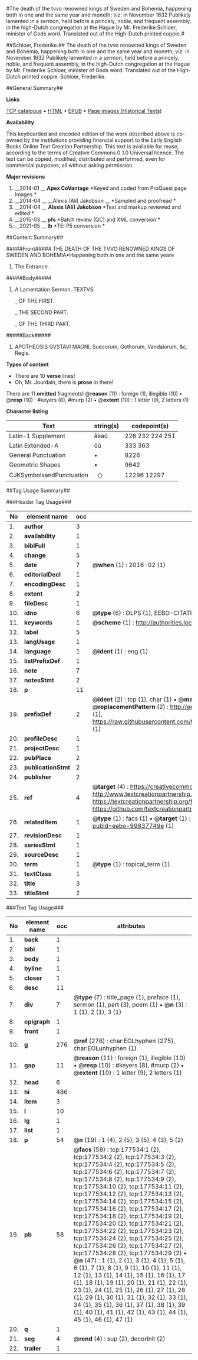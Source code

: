 #The death of the tvvo renowned kings of Sweden and Bohemia, happening both in one and the same year and moneth; viz: in November 1632 Publikely lamented in a sermon, held before a princely, noble, and frequent assembly, in the high-Dutch congregation at the Hague by Mr. Frederike Schloer, minister of Gods word. Translated out of the High-Dutch printed coppie.#

##Schloer, Frederike.##
The death of the tvvo renowned kings of Sweden and Bohemia, happening both in one and the same year and moneth; viz: in November 1632 Publikely lamented in a sermon, held before a princely, noble, and frequent assembly, in the high-Dutch congregation at the Hague by Mr. Frederike Schloer, minister of Gods word. Translated out of the High-Dutch printed coppie.
Schloer, Frederike.

##General Summary##

**Links**

[TCP catalogue](http://www.ota.ox.ac.uk/tcp/)  • 
[HTML](http://tei.it.ox.ac.uk/tcp/Texts-HTML/free/B15/B15663.html)  • 
[EPUB](http://tei.it.ox.ac.uk/tcp/Texts-EPUB/free/B15/B15663.epub) • 
[Page images (Historical Texts)](https://historicaltexts.jisc.ac.uk/eebo-99837749e)

**Availability**

This keyboarded and encoded edition of the work described above is co-owned by the
    institutions providing financial support to the Early English Books Online Text Creation
    Partnership. This text is available for reuse, according to the terms of  Creative Commons 0 1.0 Universal
    licence. The text can be copied, modified, distributed and performed, even for commercial
    purposes, all without asking permission.

**Major revisions**

1. __2014-01 __ __Apex CoVantage__ *Keyed and coded from ProQuest page images *
1. __2014-04 __ __Alexis (Ali) Jakobson __ *Sampled and proofread *
1. __2014-04 __ __Alexis (Ali) Jakobson__ *Text and markup reviewed and edited *
1. __2015-03 __ __pfs__ *Batch review (QC) and XML conversion *
1. __2021-05 __ __lb__ *TEI P5 conversion *

##Content Summary##

#####Front#####
THE DEATH OF THE TVVO RENOWNED KINGS OF SWEDEN AND BOHEMIA▪Happening both in one and the same yeare 
1. The Entrance.

#####Body#####

1. A Lamentation Sermon. TEXTVS.

    _ OF THE FIRST.

    _ THE SECOND PART.

    _ OF THE THIRD PART.

#####Back#####

1. APOTHEOSIS GVSTAVI MAGNI, Suecorum, Gothorum, Vandalorum, &c. Regis.

**Types of content**

  * There are 10 **verse** lines!
  * Oh, Mr. Jourdain, there is **prose** in there!

There are 11 **omitted** fragments! 
 @__reason__ (11) : foreign (1), illegible (10)  •  @__resp__ (10) : #keyers (8), #murp (2)  •  @__extent__ (10) : 1 letter (9), 2 letters (1)

**Character listing**


|Text|string(s)|codepoint(s)|
|---|---|---|
|Latin-1 Supplement|âèàû|226 232 224 251|
|Latin Extended-A|ōū|333 363|
|General Punctuation|•|8226|
|Geometric Shapes|▪|9642|
|CJKSymbolsandPunctuation|〈〉|12296 12297|

##Tag Usage Summary##

###Header Tag Usage###

|No|element name|occ|attributes|
|---|---|---|---|
|1.|__author__|3||
|2.|__availability__|1||
|3.|__biblFull__|1||
|4.|__change__|5||
|5.|__date__|7| @__when__ (1) : 2016-02 (1)|
|6.|__editorialDecl__|1||
|7.|__encodingDesc__|1||
|8.|__extent__|2||
|9.|__fileDesc__|1||
|10.|__idno__|6| @__type__ (6) : DLPS (1), EEBO-CITATION (1), VID (1), EEBO-PROQUEST (1), STC (2)|
|11.|__keywords__|1| @__scheme__ (1) : http://authorities.loc.gov/ (1)|
|12.|__label__|5||
|13.|__langUsage__|1||
|14.|__language__|1| @__ident__ (1) : eng (1)|
|15.|__listPrefixDef__|1||
|16.|__note__|7||
|17.|__notesStmt__|2||
|18.|__p__|11||
|19.|__prefixDef__|2| @__ident__ (2) : tcp (1), char (1)  •  @__matchPattern__ (2) : ([0-9\-]+):([0-9IVX]+) (1), (.+) (1)  •  @__replacementPattern__ (2) : http://eebo.chadwyck.com/downloadtiff?vid=$1&page=$2 (1), https://raw.githubusercontent.com/textcreationpartnership/Texts/master/tcpchars.xml#$1 (1)|
|20.|__profileDesc__|1||
|21.|__projectDesc__|1||
|22.|__pubPlace__|2||
|23.|__publicationStmt__|2||
|24.|__publisher__|2||
|25.|__ref__|4| @__target__ (4) : https://creativecommons.org/publicdomain/zero/1.0/ (1), http://www.textcreationpartnership.org/docs/. (1), https://textcreationpartnership.org/faq/#faq05 (1), https://github.com/textcreationpartnership (1)|
|26.|__relatedItem__|1| @__type__ (1) : facs (1)  •  @__target__ (1) : https://data.historicaltexts.jisc.ac.uk/view?pubId=eebo-99837749e (1)|
|27.|__revisionDesc__|1||
|28.|__seriesStmt__|1||
|29.|__sourceDesc__|1||
|30.|__term__|1| @__type__ (1) : topical_term (1)|
|31.|__textClass__|1||
|32.|__title__|3||
|33.|__titleStmt__|2||


###Text Tag Usage###

|No|element name|occ|attributes|
|---|---|---|---|
|1.|__back__|1||
|2.|__bibl__|1||
|3.|__body__|1||
|4.|__byline__|1||
|5.|__closer__|1||
|6.|__desc__|11||
|7.|__div__|7| @__type__ (7) : title_page (1), preface (1), sermon (1), part (3), poem (1)  •  @__n__ (3) : 1 (1), 2 (1), 3 (1)|
|8.|__epigraph__|1||
|9.|__front__|1||
|10.|__g__|276| @__ref__ (276) : char:EOLhyphen (275), char:EOLunhyphen (1)|
|11.|__gap__|11| @__reason__ (11) : foreign (1), illegible (10)  •  @__resp__ (10) : #keyers (8), #murp (2)  •  @__extent__ (10) : 1 letter (9), 2 letters (1)|
|12.|__head__|6||
|13.|__hi__|486||
|14.|__item__|3||
|15.|__l__|10||
|16.|__lg__|1||
|17.|__list__|1||
|18.|__p__|54| @__n__ (19) : 1 (4), 2 (5), 3 (5), 4 (3), 5 (2)|
|19.|__pb__|58| @__facs__ (58) : tcp:177534:1 (2), tcp:177534:2 (2), tcp:177534:3 (2), tcp:177534:4 (2), tcp:177534:5 (2), tcp:177534:6 (2), tcp:177534:7 (2), tcp:177534:8 (2), tcp:177534:9 (2), tcp:177534:10 (2), tcp:177534:11 (2), tcp:177534:12 (2), tcp:177534:13 (2), tcp:177534:14 (2), tcp:177534:15 (2), tcp:177534:16 (2), tcp:177534:17 (2), tcp:177534:18 (2), tcp:177534:19 (2), tcp:177534:20 (2), tcp:177534:21 (2), tcp:177534:22 (2), tcp:177534:23 (2), tcp:177534:24 (2), tcp:177534:25 (2), tcp:177534:26 (2), tcp:177534:27 (2), tcp:177534:28 (2), tcp:177534:29 (2)  •  @__n__ (47) : 1 (1), 2 (1), 3 (1), 4 (1), 5 (1), 6 (1), 7 (1), 8 (1), 9 (1), 10 (1), 11 (1), 12 (1), 13 (1), 14 (1), 15 (1), 16 (1), 17 (1), 18 (1), 19 (1), 20 (1), 21 (1), 22 (1), 23 (1), 24 (1), 25 (1), 26 (1), 27 (1), 28 (1), 29 (1), 30 (1), 31 (1), 32 (1), 33 (1), 34 (1), 35 (1), 36 (1), 37 (1), 38 (1), 39 (1), 40 (1), 41 (1), 42 (1), 43 (1), 44 (1), 45 (1), 46 (1), 47 (1)|
|20.|__q__|1||
|21.|__seg__|4| @__rend__ (4) : sup (2), decorInit (2)|
|22.|__trailer__|1||
